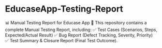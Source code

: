 # EducaseApp-Testing-Report
📊 Manual Testing Report for Educase App 🚀 This repository contains a complete Manual Testing Report, including: ✅ Test Cases (Scenarios, Steps, Expected/Actual Result) ✅ Bug Report (Defect Tracking, Severity, Priority) ✅ Test Summary &amp; Closure Report (Final Test Outcome).
